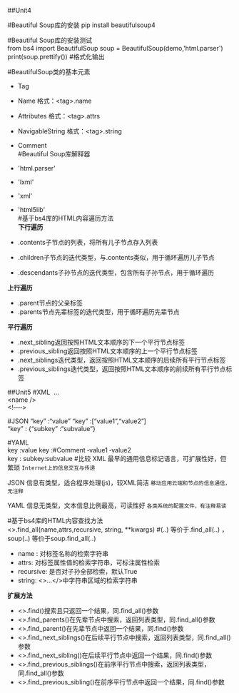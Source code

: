##Unit4   

#Beautiful Soup库的安装 
	pip install beautifulsoup4     
 
#Beautiful Soup库的安装测试   
	from bs4 import BeautifulSoup
	soup = BeautifulSoup(demo,'html.parser')
	print(soup.prettify())      #格式化输出

#BeautifulSoup类的基本元素   
* Tag
* Name 格式：<tag\>.name
* Attributes 格式：<tag\>.attrs
* NavigableString 格式：<tag\>.string
* Comment   
#Beautiful Soup库解释器   
* 'html.parser' 
* 'lxml'
* 'xml'
* 'html5lib'   
#基于bs4库的HTML内容遍历方法   
__下行遍历__      
   
* .contents子节点的列表，将<tag>所有儿子节点存入列表   

* .children子节点的迭代类型，与.contents类似，用于循环遍历儿子节点   
* .descendants子孙节点的迭代类型，包含所有子孙节点，用于循环遍历

  
   
__上行遍历__           

* .parent节点的父亲标签
* .parents节点先辈标签的迭代类型，用于循环遍历先辈节点   

__平行遍历__   

* .next_sibling返回按照HTML文本顺序的下一个平行节点标签    
* .previous_sibling返回按照HTML文本顺序的上一个平行节点标签 
* .next_siblings迭代类型，返回按照HTML文本顺序的后续所有平行节点标签 
* .previous_siblings迭代类型，返回按照HTML文本顺序的前续所有平行节点标签

##Unit5
#XML
	<name> … </name>   
	<name />   
	<!‐‐‐‐>   

#JSON
	“key” :“value”
	“key” :[“value1”,“value2”] 
	“key” : {“subkey” :“subvalue”}
  
#YAML  
	key :value
	key :#Comment 
	‐value1 
	‐value2     
	key :
		subkey:subvalue
#比较
XML 最早的通用信息标记语言，可扩展性好，但繁琐 `Internet上的信息交互与传递`   

JSON 信息有类型，适合程序处理(js)，较XML简洁 `移动应用云端和节点的信息通信，无注释`   

YAML  信息无类型，文本信息比例最高，可读性好 `各类系统的配置文件，有注释易读`

#基于bs4库的HTML内容查找方法
	<>.find_all(name,attrs,recursive, string, **kwargs) #<tag>(..) 等价于<tag>.find_all(..) ，soup(..) 等价于soup.find_all(..)
* name : 对标签名称的检索字符串 
* attrs: 对标签属性值的检索字符串，可标注属性检索 
* recursive: 是否对子孙全部检索，默认True 
* string: <>…</>中字符串区域的检索字符串

__扩展方法__    

* <>.find()搜索且只返回一个结果，同.find_all()参数
* <>.find_parents()在先辈节点中搜索，返回列表类型，同.find_all()参数
* <>.find_parent()在先辈节点中返回一个结果，同.find()参数
* <>.find_next_siblings()在后续平行节点中搜索，返回列表类型，同.find_all()参数
* <>.find_next_sibling()在后续平行节点中返回一个结果，同.find()参数
* <>.find_previous_siblings()在前序平行节点中搜索，返回列表类型，同.find_all()参数
* <>.find_previous_sibling()在前序平行节点中返回一个结果，同.find()参数

 
